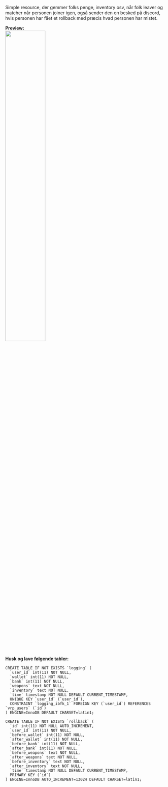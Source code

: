 Simple resource, der gemmer folks penge, inventory osv, når folk leaver og matcher når personen joiner igen, også sender den en besked på discord, hvis personen har fået et rollback med præcis hvad personen har mistet.

**Preview:**
<br/><img width='50%' src="https://i.gyazo.com/218267ac9e92ebc844bdbdfe72ad1535.png">

**Husk og lave følgende tabler:**
```
CREATE TABLE IF NOT EXISTS `logging` (
  `user_id` int(11) NOT NULL,
  `wallet` int(11) NOT NULL,
  `bank` int(11) NOT NULL,
  `weapons` text NOT NULL,
  `inventory` text NOT NULL,
  `time` timestamp NOT NULL DEFAULT CURRENT_TIMESTAMP,
  UNIQUE KEY `user_id` (`user_id`),
  CONSTRAINT `logging_ibfk_1` FOREIGN KEY (`user_id`) REFERENCES `vrp_users` (`id`)
) ENGINE=InnoDB DEFAULT CHARSET=latin1;
```
```
CREATE TABLE IF NOT EXISTS `rollback` (
  `id` int(11) NOT NULL AUTO_INCREMENT,
  `user_id` int(11) NOT NULL,
  `before_wallet` int(11) NOT NULL,
  `after_wallet` int(11) NOT NULL,
  `before_bank` int(11) NOT NULL,
  `after_bank` int(11) NOT NULL,
  `before_weapons` text NOT NULL,
  `after_weapons` text NOT NULL,
  `before_inventory` text NOT NULL,
  `after_inventory` text NOT NULL,
  `time` timestamp NOT NULL DEFAULT CURRENT_TIMESTAMP,
  PRIMARY KEY (`id`)
) ENGINE=InnoDB AUTO_INCREMENT=13024 DEFAULT CHARSET=latin1;
```
